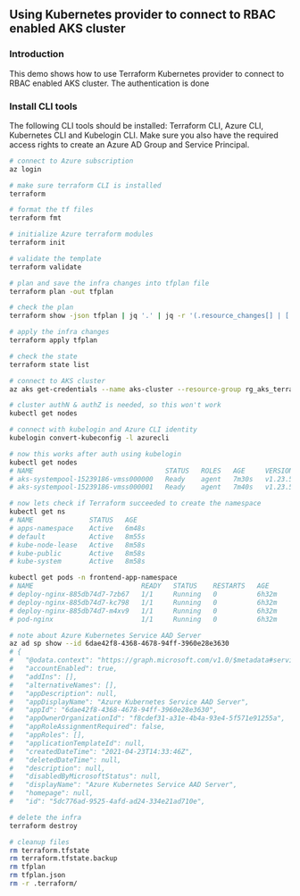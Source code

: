 ## Using Kubernetes provider to connect to RBAC enabled AKS cluster

### Introduction
This demo shows how to use Terraform Kubernetes provider to connect to RBAC enabled AKS cluster.
The authentication is done 

### Install CLI tools
The following CLI tools should be installed: Terraform CLI, Azure CLI, Kubernetes CLI and Kubelogin CLI.
Make sure you also have the required access rights to create an Azure AD Group and Service Principal. 

```bash
# connect to Azure subscription
az login
```

```bash
# make sure terraform CLI is installed
terraform
```

```bash
# format the tf files
terraform fmt
```

```bash
# initialize Azure terraform modules
terraform init
```

```bash
# validate the template
terraform validate
```

```bash
# plan and save the infra changes into tfplan file
terraform plan -out tfplan
```

```bash
# check the plan
terraform show -json tfplan | jq '.' | jq -r '(.resource_changes[] | [.change.actions[], .type, .change.after.name]) | @tsv'
```

```bash
# apply the infra changes
terraform apply tfplan
```

```bash
# check the state 
terraform state list
```

```bash
# connect to AKS cluster
az aks get-credentials --name aks-cluster --resource-group rg_aks_terraform --overwrite-existing
```

```bash
# cluster authN & authZ is needed, so this won't work
kubectl get nodes
```

```bash
# connect with kubelogin and Azure CLI identity
kubelogin convert-kubeconfig -l azurecli
```

```bash
# now this works after auth using kubelogin
kubectl get nodes
# NAME                                 STATUS   ROLES   AGE     VERSION
# aks-systempool-15239186-vmss000000   Ready    agent   7m30s   v1.23.5
# aks-systempool-15239186-vmss000001   Ready    agent   7m40s   v1.23.5
```

```bash
# now lets check if Terraform succeeded to create the namespace
kubectl get ns
# NAME              STATUS   AGE
# apps-namespace    Active   6m48s
# default           Active   8m55s
# kube-node-lease   Active   8m58s
# kube-public       Active   8m58s
# kube-system       Active   8m58s
```

```bash
kubectl get pods -n frontend-app-namespace
# NAME                           READY   STATUS    RESTARTS   AGE
# deploy-nginx-885db74d7-7zb67   1/1     Running   0          6h32m
# deploy-nginx-885db74d7-kc798   1/1     Running   0          6h32m
# deploy-nginx-885db74d7-m4xv9   1/1     Running   0          6h32m
# pod-nginx                      1/1     Running   0          6h32m
```

```bash
# note about Azure Kubernetes Service AAD Server
az ad sp show --id 6dae42f8-4368-4678-94ff-3960e28e3630
# {
#   "@odata.context": "https://graph.microsoft.com/v1.0/$metadata#servicePrincipals/$entity",
#   "accountEnabled": true,
#   "addIns": [],
#   "alternativeNames": [],
#   "appDescription": null,
#   "appDisplayName": "Azure Kubernetes Service AAD Server",
#   "appId": "6dae42f8-4368-4678-94ff-3960e28e3630",
#   "appOwnerOrganizationId": "f8cdef31-a31e-4b4a-93e4-5f571e91255a",
#   "appRoleAssignmentRequired": false,
#   "appRoles": [],
#   "applicationTemplateId": null,
#   "createdDateTime": "2021-04-23T14:33:46Z",
#   "deletedDateTime": null,
#   "description": null,
#   "disabledByMicrosoftStatus": null,
#   "displayName": "Azure Kubernetes Service AAD Server",
#   "homepage": null,
#   "id": "5dc776ad-9525-4afd-ad24-334e21ad710e",
```

```bash
# delete the infra
terraform destroy
```

```bash
# cleanup files
rm terraform.tfstate
rm terraform.tfstate.backup
rm tfplan
rm tfplan.json
rm -r .terraform/
```